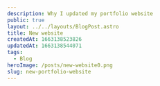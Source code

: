 ```yaml
---
description: Why I updated my portfolio website
public: true
layout: ../../layouts/BlogPost.astro
title: New website
createdAt: 1663138523826
updatedAt: 1663138544071
tags:
  - Blog
heroImage: /posts/new-website0.png
slug: new-portfolio-website
---
```


<!-- I’ve been sitting on a chair from Herman Miller called [Aeron Chair](https://amzn.to/3mzPwFZ) for more than 5 years now. You may know this chair because it’s so popular around the world. I bought it at Rakuten Ichiba. I was using a very cheap chair before buying it. I found myself not so tired since I switched to this chair. It’s so durable and hasn’t broken at all even after 5 years of use. So, I think it’s worth the price. Take care of your back.

![aaron_chair_2.jpeg](/posts/aaron-chair-by-herman-miller_aaron-chair-2-jpeg.jpeg) -->
